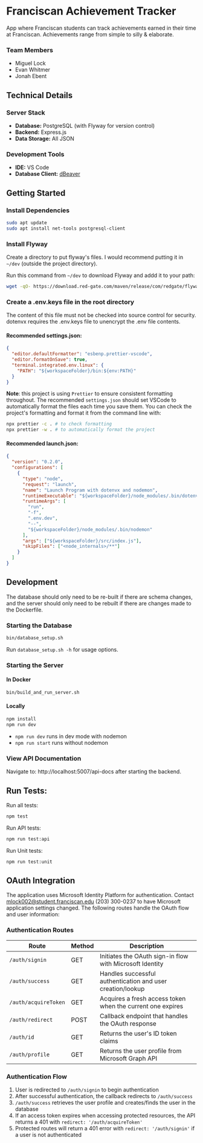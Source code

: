 # Franciscan Achievement Tracker

App where Franciscan students can track achievements earned in their time at
Franciscan. Achievements range from simple to silly & elaborate.

### Team Members

- Miguel Lock
- Evan Whitmer
- Jonah Ebent

## Technical Details

### Server Stack

- **Database:** PostgreSQL (with Flyway for version control)
- **Backend:** Express.js
- **Data Storage:** All JSON

### Development Tools

- **IDE:** VS Code
- **Database Client:** [dBeaver](https://dbeaver.io/download/)

## Getting Started

### Install Dependencies

```sh
sudo apt update
sudo apt install net-tools postgresql-client
```

### Install Flyway

Create a directory to put flyway's files. I would recommend putting it in
`~/dev` (outside the project directory).

Run this command from `~/dev` to download Flyway and addd it to your path:

```sh
wget -qO- https://download.red-gate.com/maven/release/com/redgate/flyway/flyway-commandline/11.3.0/flyway-commandline-11.3.0-linux-x64.tar.gz | tar -xvz && sudo ln -s `pwd`/flyway-11.3.0/flyway /usr/local/bin
```

### Create a .env.keys file in the root directory

The content of this file must not be checked into source control for security. dotenvx requires the .env.keys file to unencrypt the .env file contents.

#### Recommended settings.json:

```JSON
{
  "editor.defaultFormatter": "esbenp.prettier-vscode",
  "editor.formatOnSave": true,
  "terminal.integrated.env.linux": {
    "PATH": "${workspaceFolder}/bin:${env:PATH}"
  }
}
```

**Note**: this project is using `Prettier` to ensure consistent formatting
throughout. The recommended `settings.json` should set VSCode to automatically
format the files each time you save them. You can check the project's formatting
and format it from the command line with:

```sh
npx prettier -c . # to check formatting
npx prettier -w . # to automatically format the project
```

#### Recommended launch.json:

```JSON
{
  "version": "0.2.0",
  "configurations": [
    {
      "type": "node",
      "request": "launch",
      "name": "Launch Program with dotenvx and nodemon",
      "runtimeExecutable": "${workspaceFolder}/node_modules/.bin/dotenvx",
      "runtimeArgs": [
        "run",
        "-f",
        ".env.dev",
        "--",
        "${workspaceFolder}/node_modules/.bin/nodemon"
      ],
      "args": ["${workspaceFolder}/src/index.js"],
      "skipFiles": ["<node_internals>/**"]
    }
  ]
}
```

## Development

The database should only need to be re-built if there are schema changes,
and the server should only need to be rebuilt if there are changes made to
the Dockerfile.

### Starting the Database

```sh
bin/database_setup.sh
```

Run `database_setup.sh -h` for usage options.

### Starting the Server

#### In Docker

```sh
bin/build_and_run_server.sh
```

#### Locally

```sh
npm install
npm run dev
```

- `npm run dev` runs in dev mode with nodemon
- `npm run start` runs without nodemon

### View API Documentation

Navigate to: http://localhost:5007/api-docs after starting the backend.

## Run Tests:

Run all tests:

```sh
npm test
```

Run API tests:

```sh
npm run test:api
```

Run Unit tests:

```sh
npm run test:unit
```

## OAuth Integration

The application uses Microsoft Identity Platform for authentication.
Contact mlock002@student.franciscan.edu (203) 300-0237 to have Microsoft application settings changed.
The following routes handle the OAuth flow and user information:

### Authentication Routes

| Route                | Method | Description                                                |
| -------------------- | ------ | ---------------------------------------------------------- |
| `/auth/signin`       | GET    | Initiates the OAuth sign-in flow with Microsoft Identity   |
| `/auth/success`      | GET    | Handles successful authentication and user creation/lookup |
| `/auth/acquireToken` | GET    | Acquires a fresh access token when the current one expires |
| `/auth/redirect`     | POST   | Callback endpoint that handles the OAuth response          |
| `/auth/id`           | GET    | Returns the user's ID token claims                         |
| `/auth/profile`      | GET    | Returns the user profile from Microsoft Graph API          |

### Authentication Flow

1. User is redirected to `/auth/signin` to begin authentication
2. After successful authentication, the callback redirects to `/auth/success`
3. `/auth/success` retrieves the user profile and creates/finds the user in the database
4. If an access token expires when accessing protected resources, the API returns a 401 with `redirect: '/auth/acquireToken'`
5. Protected routes will return a 401 error with `redirect: '/auth/signin'` if a user is not authenticated
